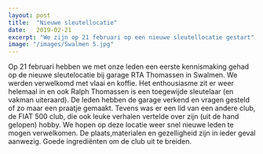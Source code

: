 ```yaml
---
layout: post
title:  "Nieuwe sleutellocatie"
date:   2019-02-21
excerpt: "We zijn op 21 februari op een nieuwe sleutellocatie gestart"
image: "/images/Swalmen 5.jpg"
---
```


Op 21 februari hebben we met onze leden een eerste kennismaking gehad op de nieuwe sleutelocatie bij garage RTA Thomassen in Swalmen.
We werden verwelkomd met vlaai en koffie. Het enthousiasme zit er weer helemaal in en ook Ralph Thomassen is een toegewijde sleutelaar
(en vakman uiteraard).
De leden hebben de garage verkend en vragen gesteld of zo maar een praatje gemaakt. Tevens was er een lid van een andere club, 
de FIAT 500 club, die ook leuke verhalen vertelde over zijn (uit de hand gelopen) hobby.
We hopen op deze locatie weer snel nieuwe leden te mogen verwelkomen. De plaats,materialen en gezelligheid zijn in ieder geval aanwezig. 
Goede ingrediënten om de club uit te breiden.
